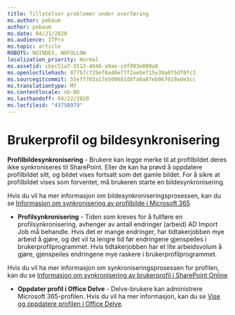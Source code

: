 ```yaml
---
title: Tillatelser problemer under overføring
ms.author: pebaum
author: pebaum
ms.date: 04/21/2020
ms.audience: ITPro
ms.topic: article
ROBOTS: NOINDEX, NOFOLLOW
localization_priority: Normal
ms.assetid: cbec51a7-5513-4848-a9ae-cdf993e000a8
ms.openlocfilehash: 077b7cf29ef6a40ef7f2aebef15e39a0f5df0fc3
ms.sourcegitcommit: 55eff703a17e500681d8fa6a87eb067019ade3cc
ms.translationtype: MT
ms.contentlocale: nb-NO
ms.lasthandoff: 04/22/2020
ms.locfileid: "43758979"
---
```

# <a name="user-profile-and-photo-synchronization"></a>Brukerprofil og bildesynkronisering

 **Profilbildesynkronisering** - Brukere kan legge merke til at profilbildet deres ikke synkroniseres til SharePoint. Eller de kan ha prøvd å oppdatere profilbildet sitt, og bildet vises fortsatt som det gamle bildet. For å sikre at profilbildet vises som forventet, må brukeren starte en bildesynkronisering. 
  
Hvis du vil ha mer informasjon om bildesynkroniseringsprosessen, kan du se [Informasjon om synkronisering av profilbilde i Microsoft 365](https://go.microsoft.com/fwlink/?linkid=2022634)
  
- **Profilsynkronisering** - Tiden som kreves for å fullføre en profilsynkronisering, avhenger av antall endringer (arbeid) AD Import Job må behandle. Hvis det er mange endringer, har tidtakerjobben mye arbeid å gjøre, og det vil ta lengre tid før endringene gjenspeiles i brukerprofilprogrammet. Hvis tidtakerjobben har et lite arbeidsvolum å gjøre, gjenspeiles endringene mye raskere i brukerprofilprogrammet. 
  
Hvis du vil ha mer informasjon om synkroniseringsprosessen for profilen, kan du se [Informasjon om synkronisering av brukerprofil i SharePoint Online](https://go.microsoft.com/fwlink/?linkid=2022639)
    
- **Oppdater profil i Office Delve** - Delve-brukere kan administrere Microsoft 365-profilen. Hvis du vil ha mer informasjon, kan du se [Vise og oppdatere profilen i Office Delve](https://support.office.com/article/View-and-update-your-profile-in-Office-Delve-4e84343b-eedf-45a1-aeb9-8627ccca14ba).
    

